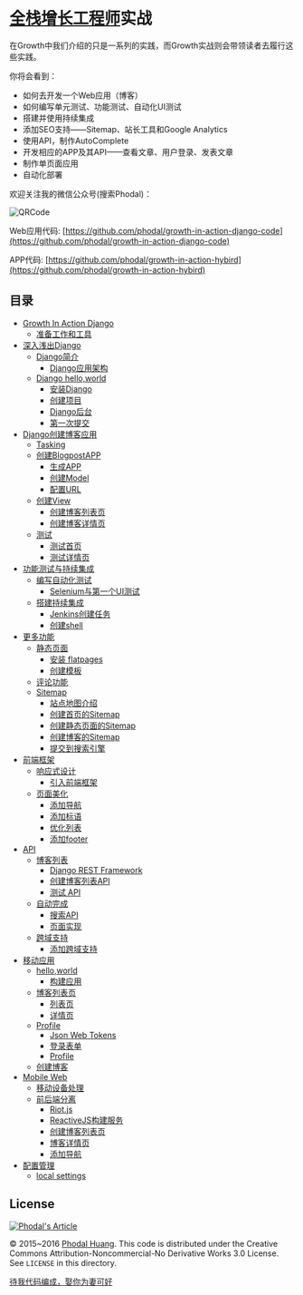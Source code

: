 [全栈增长工程师](https://github.com/phodal/growth-ebook)实战
===

在Growth中我们介绍的只是一系列的实践，而Growth实战则会带领读者去履行这些实践。

你将会看到：

 - 如何去开发一个Web应用（博客）
 - 如何编写单元测试、功能测试、自动化UI测试
 - 搭建并使用持续集成
 - 添加SEO支持——Sitemap、站长工具和Google Analytics
 - 使用API，制作AutoComplete
 - 开发相应的APP及其API——查看文章、用户登录、发表文章
 - 制作单页面应用
 - 自动化部署

欢迎关注我的微信公众号(搜索Phodal)：

![QRCode](https://raw.githubusercontent.com/phodal/growth/master/www/img/wechat.jpg)

Web应用代码: [https://github.com/phodal/growth-in-action-django-code](https://github.com/phodal/growth-in-action-django-code)

APP代码: [https://github.com/phodal/growth-in-action-hybird](https://github.com/phodal/growth-in-action-hybird)

目录
---

*   [Growth In Action Django](http://growth-in-action.phodal.com/#growth-in-action-django)
    *   [准备工作和工具](http://growth-in-action.phodal.com/#准备工作和工具)
*   [深入浅出Django](http://growth-in-action.phodal.com/#深入浅出django)
    *   [Django简介](http://growth-in-action.phodal.com/#django简介)
        *   [Django应用架构](http://growth-in-action.phodal.com/#django应用架构)
    *   [Django hello,world](http://growth-in-action.phodal.com/#django-helloworld)
        *   [安装Django](http://growth-in-action.phodal.com/#安装django)
        *   [创建项目](http://growth-in-action.phodal.com/#创建项目)
        *   [Django后台](http://growth-in-action.phodal.com/#django后台)
        *   [第一次提交](http://growth-in-action.phodal.com/#第一次提交)
*   [Django创建博客应用](http://growth-in-action.phodal.com/#django创建博客应用)
    *   [Tasking](http://growth-in-action.phodal.com/#tasking)
    *   [创建BlogpostAPP](http://growth-in-action.phodal.com/#创建blogpostapp)
        *   [生成APP](http://growth-in-action.phodal.com/#生成app)
        *   [创建Model](http://growth-in-action.phodal.com/#创建model)
        *   [配置URL](http://growth-in-action.phodal.com/#配置url)
    *   [创建View](http://growth-in-action.phodal.com/#创建view)
        *   [创建博客列表页](http://growth-in-action.phodal.com/#创建博客列表页)
        *   [创建博客详情页](http://growth-in-action.phodal.com/#创建博客详情页)
    *   [测试](http://growth-in-action.phodal.com/#测试)
        *   [测试首页](http://growth-in-action.phodal.com/#测试首页)
        *   [测试详情页](http://growth-in-action.phodal.com/#测试详情页)
*   [功能测试与持续集成](http://growth-in-action.phodal.com/#功能测试与持续集成)
    *   [编写自动化测试](http://growth-in-action.phodal.com/#编写自动化测试)
        *   [Selenium与第一个UI测试](http://growth-in-action.phodal.com/#selenium与第一个ui测试)
    *   [搭建持续集成](http://growth-in-action.phodal.com/#搭建持续集成)
        *   [Jenkins创建任务](http://growth-in-action.phodal.com/#jenkins创建任务)
        *   [创建shell](http://growth-in-action.phodal.com/#创建shell)
*   [更多功能](http://growth-in-action.phodal.com/#更多功能)
    *   [静态页面](http://growth-in-action.phodal.com/#静态页面)
        *   [安装 flatpages](http://growth-in-action.phodal.com/#安装-flatpages)
        *   [创建模板](http://growth-in-action.phodal.com/#创建模板)
    *   [评论功能](http://growth-in-action.phodal.com/#评论功能)
    *   [Sitemap](http://growth-in-action.phodal.com/#sitemap)
        *   [站点地图介绍](http://growth-in-action.phodal.com/#站点地图介绍)
        *   [创建首页的Sitemap](http://growth-in-action.phodal.com/#创建首页的sitemap)
        *   [创建静态页面的Sitemap](http://growth-in-action.phodal.com/#创建静态页面的sitemap)
        *   [创建博客的Sitemap](http://growth-in-action.phodal.com/#创建博客的sitemap)
        *   [提交到搜索引擎](http://growth-in-action.phodal.com/#提交到搜索引擎)
*   [前端框架](http://growth-in-action.phodal.com/#前端框架)
    *   [响应式设计](http://growth-in-action.phodal.com/#响应式设计)
        *   [引入前端框架](http://growth-in-action.phodal.com/#引入前端框架)
    *   [页面美化](http://growth-in-action.phodal.com/#页面美化)
        *   [添加导航](http://growth-in-action.phodal.com/#添加导航)
        *   [添加标语](http://growth-in-action.phodal.com/#添加标语)
        *   [优化列表](http://growth-in-action.phodal.com/#优化列表)
        *   [添加footer](http://growth-in-action.phodal.com/#添加footer)
*   [API](http://growth-in-action.phodal.com/#api)
    *   [博客列表](http://growth-in-action.phodal.com/#博客列表)
        *   [Django REST Framework](http://growth-in-action.phodal.com/#django-rest-framework)
        *   [创建博客列表API](http://growth-in-action.phodal.com/#创建博客列表api)
        *   [测试 API](http://growth-in-action.phodal.com/#测试-api)
    *   [自动完成](http://growth-in-action.phodal.com/#自动完成)
        *   [搜索API](http://growth-in-action.phodal.com/#搜索api)
        *   [页面实现](http://growth-in-action.phodal.com/#页面实现)
    *   [跨域支持](http://growth-in-action.phodal.com/#跨域支持)
        *   [添加跨域支持](http://growth-in-action.phodal.com/#添加跨域支持)
*   [移动应用](http://growth-in-action.phodal.com/#移动应用)
    *   [hello,world](http://growth-in-action.phodal.com/#helloworld)
        *   [构建应用](http://growth-in-action.phodal.com/#构建应用)
    *   [博客列表页](http://growth-in-action.phodal.com/#博客列表页)
        *   [列表页](http://growth-in-action.phodal.com/#列表页)
        *   [详情页](http://growth-in-action.phodal.com/#详情页)
    *   [Profile](http://growth-in-action.phodal.com/#profile)
        *   [Json Web Tokens](http://growth-in-action.phodal.com/#json-web-tokens)
        *   [登录表单](http://growth-in-action.phodal.com/#登录表单)
        *   [Profile](http://growth-in-action.phodal.com/#profile-1)
    *   [创建博客](http://growth-in-action.phodal.com/#创建博客)
*   [Mobile Web](http://growth-in-action.phodal.com/#mobile-web)
    *   [移动设备处理](http://growth-in-action.phodal.com/#移动设备处理)
    *   [前后端分离](http://growth-in-action.phodal.com/#前后端分离)
        *   [Riot.js](http://growth-in-action.phodal.com/#riot.js)
        *   [ReactiveJS构建服务](http://growth-in-action.phodal.com/#reactivejs构建服务)
        *   [创建博客列表页](http://growth-in-action.phodal.com/#创建博客列表页-1)
        *   [博客详情页](http://growth-in-action.phodal.com/#博客详情页)
        *   [添加导航](http://growth-in-action.phodal.com/#添加导航-1)
*   [配置管理](http://growth-in-action.phodal.com/#配置管理)
    *   [local settings](http://growth-in-action.phodal.com/#local-settings)
    
License
---

[![Phodal's Article](http://brand.phodal.com/shields/article-small.svg)](https://www.phodal.com/)

© 2015~2016 [Phodal Huang](https://www.phodal.com). This code is distributed under the Creative Commons Attribution-Noncommercial-No Derivative Works 3.0  License. See `LICENSE` in this directory.

[待我代码编成，娶你为妻可好](http://www.xuntayizhan.com/blog/ji-ke-ai-qing-zhi-er-shi-dai-wo-dai-ma-bian-cheng-qu-ni-wei-qi-ke-hao-wan/)
